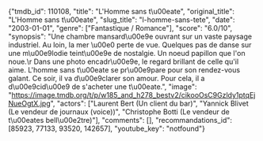 {"tmdb_id": 110108, "title": "L'Homme sans t\u00eate", "original_title": "L'Homme sans t\u00eate", "slug_title": "l-homme-sans-tete", "date": "2003-01-01", "genre": ["Fantastique / Romance"], "score": "6.0/10", "synopsis": "Une chambre mansard\u00e9e ouvrant sur un vaste paysage industriel. Au loin, la mer \u00e0 perte de vue. Quelques pas de danse sur une m\u00e9lodie teint\u00e9e de nostalgie. Un noeud papillon que l'on noue.\r Dans une photo encadr\u00e9e, le regard brillant de celle qu'il aime. L'homme sans t\u00eate se pr\u00e9pare pour son rendez-vous galant. Ce soir, il va d\u00e9clarer son amour. Pour cela, il a d\u00e9cid\u00e9 de s'acheter une t\u00eate.", "image": "https://image.tmdb.org/t/p/w185_and_h278_bestv2/cikooOsC9Gzldy1ptqEjNueOgtX.jpg", "actors": ["Laurent Bert (Un client du bar)", "Yannick Blivet (Le vendeur de journaux (voice))", "Christophe Botti (Le vendeur de t\u00eates bell\u00e2tre)"], "comments": [], "recommandations_id": [85923, 77133, 93520, 142657], "youtube_key": "notfound"}